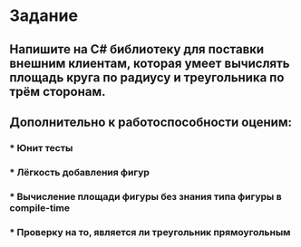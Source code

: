 # Задание
## Напишите на C# библиотеку для поставки внешним клиентам, которая умеет вычислять площадь круга по радиусу и треугольника по трём сторонам. 
## Дополнительно к работоспособности оценим:
### * Юнит тесты
### * Лёгкость добавления фигур
### * Вычисление площади фигуры без знания типа фигуры в compile-time
### * Проверку на то, является ли треугольник прямоугольным
